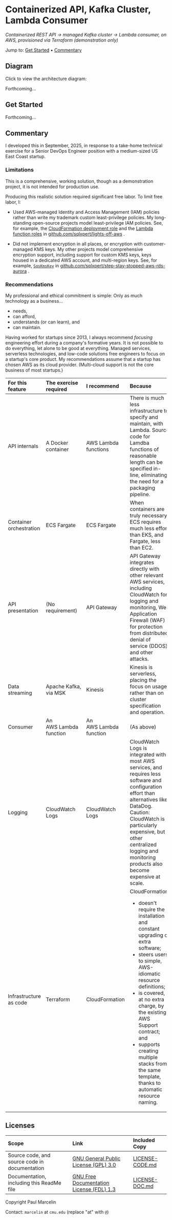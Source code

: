 # Containerized API, Kafka Cluster, Lambda Consumer

_Containerized REST API &rarr; managed Kafka cluster &rarr; Lambda consumer,
on AWS, provisioned via Terraform (demonstration only)_

Jump to:
[Get Started](#get-started)
&bull;
[Commentary](#commentary)

## Diagram

Click to view the architecture diagram:

Forthcoming...

## Get Started

Forthcoming...

## Commentary

I developed this in September,&nbsp;2025, in response to a take-home technical
exercise for a Senior DevOps Engineer position with a medium-sized US East
Coast startup.

### Limitations

This is a comprehensive, working solution, though as a demonstration project,
it is not intended for production use.

Producing this realistic solution required significant free labor. To limit
free labor, I:

- Used AWS-managed Identity and Access Management (IAM) policies rather than
  write my trademark custom least-privilege policies. My long-standing
  open-source projects model least-privilege IAM policies. See, for example,
  the
  [CloudFormation deployment role](https://github.com/sqlxpert/lights-off-aws/blob/fe1b565/cloudformation/lights_off_aws_prereq.yaml#L83-L267)
  and the
  [Lambda function roles](https://github.com/sqlxpert/lights-off-aws/blob/8e45026/cloudformation/lights_off_aws.yaml#L484-L741)
  in
  [github.com/sqlxpert/lights-off-aws](https://github.com/sqlxpert/lights-off-aws#lights-off)&nbsp;.

- Did not implement encryption in all places, or encryption with
  customer-managed KMS keys. My other projects model comprehensive encryption
  support, including support for custom KMS keys, keys housed in a dedicated
  AWS account, and multi-region keys. See, for example,
  [`SqsKmsKey`](https://github.com/sqlxpert/step-stay-stopped-aws-rds-aurora/blob/2da11e1/step_stay_stopped_aws_rds_aurora.yaml#L110-L127)
  in
  [github.com/sqlxpert/step-stay-stopped-aws-rds-aurora](https://github.com/sqlxpert/step-stay-stopped-aws-rds-aurora#step-stay-stopped-rds-and-aurora)&nbsp;.

### Recommendations

My professional and ethical commitment is simple: Only as much technology as a
business...

- needs,
- can afford,
- understands (or can learn), and
- can maintain.

Having worked for startups since 2013, I always recommend _focusing_
engineering effort during a company's formative years. It is not possible to
do everything, let alone to be good at everything. Managed services,
serverless technologies, and low-code solutions free engineers to focus on a
startup's core product. My recommendations assume that a startup has chosen
AWS as its cloud provider. (Multi-cloud support is not the core business of
most startups.)

|For this feature|The exercise required|I recommend|Because|
|:---|:---|:---|:---|
|API internals|A Docker container|AWS&nbsp;Lambda functions|There is much less infrastructure to specify and maintain, with Lambda. Source code for Lamdba functions of reasonable length can be specified in-line, eliminating the need for a packaging pipeline.|
|Container orchestration|ECS&nbsp;Fargate|ECS&nbsp;Fargate|When containers are truly necessary, ECS requires much less effort than EKS, and Fargate, less than EC2.|
|API presentation|(No requirement)|API&nbsp;Gateway|API&nbsp;Gateway integrates directly with other relevant AWS services, including CloudWatch for logging and monitoring, Web Application Firewall (WAF) for protection from distributed denial of service (DDOS) and other attacks.|
|Data streaming|Apache&nbsp;Kafka, via&nbsp;MSK|Kinesis|Kinesis is serverless, placing the focus on usage rather than on cluster specification and operation.|
|Consumer|An AWS&nbsp;Lambda function|An AWS&nbsp;Lambda function|(As above)|
|Logging|CloudWatch Logs|CloudWatch Logs|CloudWatch Logs is integrated with most AWS services, and requires less software and configuration effort than alternatives like DataDog. Caution: CloudWatch is particularly expensive, but other centralized logging and monitoring products also become expensive at scale.|
|Infrastructure as code|Terraform|CloudFormation|CloudFormation:<ul><li>doesn't require the installation and constant upgrading of extra software;</li><li>steers users to simple, AWS-idiomatic resource definitions;</li><li>is covered, at no extra charge, by the existing AWS Support contract; and</li><li>supports creating multiple stacks from the same template, thanks to automatic resource naming.</li></ul>|

## Licenses

|Scope|Link|Included Copy|
|:---|:---|:---|
|Source code, and source code in documentation|[GNU General Public License (GPL) 3.0](http://www.gnu.org/licenses/gpl-3.0.html)|[LICENSE-CODE.md](/LICENSE-CODE.md)|
|Documentation, including this ReadMe file|[GNU Free Documentation License (FDL) 1.3](http://www.gnu.org/licenses/fdl-1.3.html)|[LICENSE-DOC.md](/LICENSE-DOC.md)|

Copyright Paul Marcelin

Contact: `marcelin` at `cmu.edu` (replace "at" with `@`)
